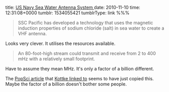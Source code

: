 title: [US Navy Sea Water Antenna System  ](http://www.public.navy.mil/spawar/Pacific/TechTransfer/ProductsServices/Pages/SeaWaterAntennaSystem.aspx)
date: 2010-11-10
time: 12:31:08+0000
tumblr: 1534055421
tumblrType: link
%%%

> SSC Pacific has developed a technology that uses the magnetic induction properties of sodium chloride (salt) in sea water to create a VHF antenna. 

Looks very clever. It utilises the resources available. 

> An 80-foot-high stream could transmit and receive from 2 to 400 mHz with a relatively small footprint. 

Have to assume they mean MHz. It's only a factor of a billion different. 

The [PopSci article][pop] that [Kottke linked to][ko] seems to have just copied this. Maybe the factor of a billion doesn't bother some people. 

[pop]: http://www.popsci.com/technology/article/2010-11/seawater-antennas-could-replace-metal-communications-arrays-streams-saltwater
[ko]: http://kottke.org/10/11/seawater-antennas
